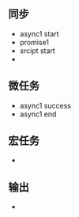 ## 同步
- async1 start
- promise1
- srcipt start
- 

## 微任务
- async1 success
- async1 end

## 宏任务
- 


## 输出
- 
